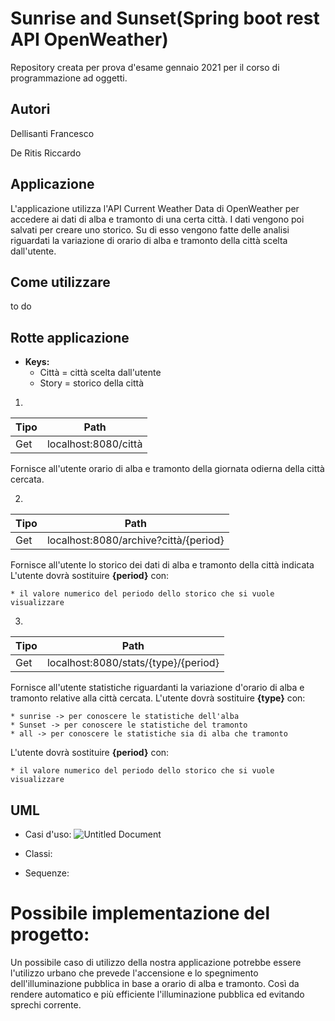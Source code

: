 # Sunrise and Sunset(Spring boot rest API OpenWeather)
Repository creata per prova d'esame gennaio 2021 per il corso di programmazione ad oggetti.

## Autori
Dellisanti Francesco

De Ritis Riccardo

## Applicazione
L'applicazione utilizza l'API Current Weather Data di OpenWeather per accedere ai dati di alba e tramonto di una certa città.
I dati vengono poi salvati per creare uno storico. Su di esso vengono fatte delle analisi riguardati la variazione di orario di alba e tramonto della città scelta dall'utente.

## Come utilizzare

to do

## Rotte applicazione

* **Keys:**
	* Città = città scelta dall'utente
	* Story = storico della città

1.
Tipo | Path |
---- | ---- |
Get | localhost:8080/città |

Fornisce all'utente orario di alba e tramonto della giornata odierna della città cercata.

2.
Tipo | Path |
---- | ---- |
Get | localhost:8080/archive?città/{period} |

Fornisce all'utente lo storico dei dati di alba e tramonto della città indicata
L'utente dovrà sostituire **{period}** con:

	* il valore numerico del periodo dello storico che si vuole visualizzare

3.
Tipo | Path |
---- | ---- |
Get | localhost:8080/stats/{type}/{period} |

Fornisce all'utente statistiche riguardanti la variazione d'orario di alba e tramonto relative alla città cercata.
L'utente dovrà sostituire **{type}** con:

	* sunrise -> per conoscere le statistiche dell'alba
	* Sunset -> per conoscere le statistiche del tramonto
	* all -> per conoscere le statistiche sia di alba che tramonto 
	
L'utente dovrà sostituire **{period}** con:

	* il valore numerico del periodo dello storico che si vuole visualizzare
	
## UML
* Casi d'uso:
![Untitled Document](https://user-images.githubusercontent.com/71764245/102491213-2c60fa80-4070-11eb-9526-e58bf63e034a.jpg)

* Classi:


* Sequenze:


# Possibile implementazione del progetto:
Un possibile caso di utilizzo della nostra applicazione potrebbe essere l'utilizzo urbano che prevede l'accensione e lo spegnimento dell'illuminazione pubblica in base a orario di alba e tramonto. Così da rendere automatico e più efficiente l'illuminazione pubblica ed evitando sprechi corrente.





